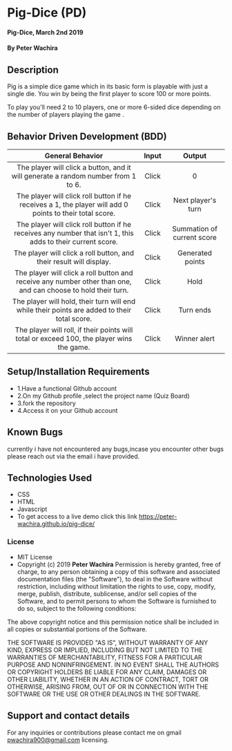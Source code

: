 
# Pig-Dice (PD)
#### Pig-Dice, March 2nd 2019
#### By **Peter Wachira**     
## Description
Pig is a simple dice game which in its basic form is playable with just a single die. You win by being the first player to score 100 or more points.

To play you'll need 2 to 10 players, one or more 6-sided dice depending on the number of players playing the game .

## Behavior Driven Development (BDD)

| General Behavior |   Input   | Output|
| :-------------: | :-------------: |:-------------: |
| The player will click a button, and it will generate a random number from 1 to 6.| Click | 0 |
| The player will click  roll button if he receives a 1, the player will add 0 points to their total score. | Click |  Next player's turn  |
| The player will click  roll button if he receives any number that isn't 1, this adds  to their current score.  |  Click | Summation of current score |
| The player will click a roll button, and their result will display.| Click | Generated points |
| The player will click a roll button and receive any number other than one, and can choose to hold their turn.| Click | Hold |
| The player will hold, their turn will end while their points are added to their total score.| Click| Turn ends|
| The player will roll, if their points will total or exceed  100, the player wins the game. | Click | Winner alert |


## Setup/Installation Requirements
* 1.Have a functional Github account
* 2.On my Github profile ,select the project name (Quiz Board)
* 3.fork the repository
* 4.Access it on your Github account
## Known Bugs
currently i have not encountered any bugs,incase you encounter other bugs please reach out via the email i have provided.
## Technologies Used
* CSS
* HTML
* Javascript
* To get access to a live demo click this link  https://peter-wachira.github.io/pig-dice/


### License
* MIT License
* Copyright (c) 2019 **Peter Wachira**
Permission is hereby granted, free of charge, to any person obtaining a copy of this software and associated documentation files (the "Software"), to deal in the Software without restriction, including without limitation the rights to use, copy, modify, merge, publish, distribute, sublicense, and/or sell copies of the Software, and to permit persons to whom the Software is furnished to do so, subject to the following conditions:

The above copyright notice and this permission notice shall be included in all copies or substantial portions of the Software.

THE SOFTWARE IS PROVIDED "AS IS", WITHOUT WARRANTY OF ANY KIND, EXPRESS OR IMPLIED, INCLUDING BUT NOT LIMITED TO THE WARRANTIES OF MERCHANTABILITY, FITNESS FOR A PARTICULAR PURPOSE AND NONINFRINGEMENT. IN NO EVENT SHALL THE AUTHORS OR COPYRIGHT HOLDERS BE LIABLE FOR ANY CLAIM, DAMAGES OR OTHER LIABILITY, WHETHER IN AN ACTION OF CONTRACT, TORT OR OTHERWISE, ARISING FROM, OUT OF OR IN CONNECTION WITH THE SOFTWARE OR THE USE OR OTHER DEALINGS IN THE SOFTWARE.
## Support and contact details
For any inquiries or contributions please contact me on gmail pwachira900@gmail.com
 licensing.

